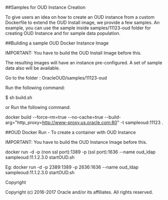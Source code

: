 ##Samples for OUD Instance Creation

To give users an idea on how to create an OUD instance from a custom Dockerfile to extend the OUD Install image, we provide a few samples. An example, you can use the sample inside samples/11123-oud folder for creating OUD Instance and for sample data population.

##Building a sample OUD Docker Instance Image

IMPORTANT: You have to build the OUD Install Image before this.

The resulting images will have an instance pre-configured. A set of sample data also will be available.

Go to the folder  : OracleOUD/samples/11123-oud

Run the following command:

$ sh build.sh

or Run the following command:

docker build --force-rm=true --no-cache=true --build-arg="http_proxy=http://www-proxy.us.oracle.com:80" -t sampleoud:11123 .

##OUD Docker Run - To create a container with OUD Instance 

IMPORTANT: You have to build the OUD Instance Image before this.

docker run -d -p (non ssl port):1389 -p (ssl port):1636 --name oud_ldap sampleoud:11.1.2.3.0 startOUD.sh

Eg: docker run -d -p 2389:1389 -p 2636:1636 --name oud_ldap sampleoud:11.1.2.3.0 startOUD.sh


Copyright

Copyright (c) 2016-2017 Oracle and/or its affiliates. All rights reserved.